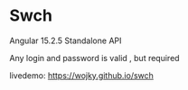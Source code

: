# Swch

Angular 15.2.5
Standalone API

Any login and password is valid , but required

livedemo: https://wojky.github.io/swch
